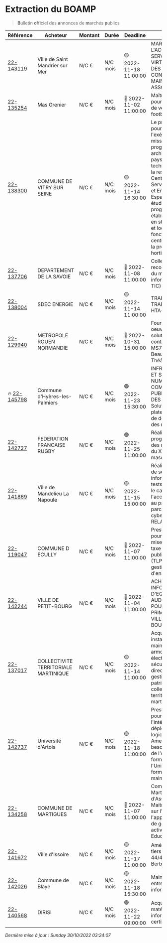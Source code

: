 # Extraction du BOAMP
> **B**ulletin **o**fficiel des **a**nnonces de **m**archés **p**ublics

| Référence | Acheteur | Montant | Durée | Deadline | Résumé | Mot clé|
|---|---|---|---|---|---|---|
| [22-143119](https://www.boamp.fr/avis/detail/22-143119) | Ville de Saint Mandrier sur Mer | N/C € | N/C mois | 🟡 2022-11-18 11:00:00 | MARCHÉ RELATIF A L'ACQUISITION D'UN SERVEUR - VIRTUALISATION DES POSTES ET CONTRAT DE MAINTENANCE ASSOCIE | *virtualisation*|
| [22-135254](https://www.boamp.fr/avis/detail/22-135254) | Mas Grenier | N/C € | N/C mois | 🔴 2022-11-02 11:00:00 | Maîtrise d'oeuvre pour la construction de vestiaires de football | *stockage objet*|
| [22-138300](https://www.boamp.fr/avis/detail/22-138300) | COMMUNE DE VITRY SUR SEINE | N/C € | N/C mois | 🟡 2022-11-14 16:30:00 | Le présent marché a pour objet l'exécution d'une mission de programmation architecturale, paysagère et technique préalable à la restructuration du Centre technique du Service Maintenance et Entretien des Espaces Verts. Cette étude programmatique établira les besoins en stockage, ateliers et locaux associés au fonctionnement du centre technique et à la production horticole du site. | *stockage objet*|
| [22-137706](https://www.boamp.fr/avis/detail/22-137706) | DEPARTEMENT DE LA SAVOIE | N/C € | N/C mois | 🔴 2022-11-08 11:00:00 | Collecte et reconditionnement du matériel informatique (éco-TIC) | *stockage objet*|
| [22-138004](https://www.boamp.fr/avis/detail/22-138004) | SDEC ENERGIE | N/C € | N/C mois | 🟡 2022-11-14 11:00:00 | TRAITEMENT DES TRANSFORMATEURS HTA-BT DÉPOSÉS | *stockage objet*|
| [22-129940](https://www.boamp.fr/avis/detail/22-129940) | METROPOLE ROUEN NORMANDIE | N/C € | N/C mois | 🔴 2022-10-31 15:00:00 | Fourniture et mise en oeuvre de la nouvelle solution active de continuité INPT MS71 dans le tunnel Beauvoisine - Théâtre des Arts | *infrastructures systemes*|
| 🔥 [22-145798](https://www.boamp.fr/avis/detail/22-145798) | Commune d'Hyères-les-Palmiers | N/C € | N/C mois | 🟢 2022-11-23 15:30:00 | INFRASTRUCTURES ET SYSTEMES NUMERIQUES / COMMANDE PUBLIQUE / CAISSE DES ECOLES - Solution de plateforme externe de dématérialisation des marchés publics | *infrastructures systemes*|
| [22-142727](https://www.boamp.fr/avis/detail/22-142727) | FEDERATION FRANCAISE RUGBY | N/C € | N/C mois | 🟢 2022-11-25 11:00:00 | Réalisation des programmes officiels des matchs suivants du XV DE FRANCE masculin. | *serveur*|
| [22-141869](https://www.boamp.fr/avis/detail/22-141869) | Ville de Mandelieu La Napoule | N/C € | N/C mois | 🟡 2022-11-15 15:00:00 | Réalisation d'un audit de sécurité informatique avec tests d'intrusion dans le cadre de l'accompagnement au pack initial du parcours de cybersécurité France RELANCE-ANSSI | *serveur*|
| [22-119047](https://www.boamp.fr/avis/detail/22-119047) | COMMUNE D ECULLY | N/C € | N/C mois | 🔴 2022-11-07 11:00:00 | Prestation de service pour la gestion de la mise en oeuvre de la taxe locale sur la publicité extérieure (TLPE) et pour la gestion des dossiers d'enseignes | *logiciels*|
| [22-142244](https://www.boamp.fr/avis/detail/22-142244) | VILLE DE PETIT-BOURG | N/C € | N/C mois | 🔴 2022-11-04 11:00:00 | ACHAT DE MATERIEL INFORMATIQUE ET D'EQUIPEMENTS AUDIOVISUELS POUR LES ECOLES PRIMAIRES DE LA VILLE DE PETIT-BOURG | *logiciels*|
| [22-137017](https://www.boamp.fr/avis/detail/22-137017) | COLLECTIVITE TERRITORIALE MARTINIQUE | N/C € | N/C mois | 🟡 2022-11-14 11:00:00 | Acquisition, installation, maintenance d'une armoire à clés électroniques sécurisées pour la direction de la gestion du patrimoine de la collectivité territoriale de martinique | *logiciels*|
| [22-142737](https://www.boamp.fr/avis/detail/22-142737) | Université d'Artois | N/C € | N/C mois | 🟡 2022-11-18 11:00:00 | Prestation de service pour l'installation, l'intégration et le déploiement du logiciel open source Ametys pour les besoins de gestion de l'offre de formation de l'Université d'Artois, formation et maintenance. | *logiciels*|
| [22-134258](https://www.boamp.fr/avis/detail/22-134258) | COMMUNE DE MARTIGUES | N/C € | N/C mois | 🔴 2022-11-07 11:00:00 | Commune de Martigues - Mission d'Assistance à Maitrise d'ouvrage sur l'utilisation de l'application métier de gestion des activités Education/Enfance | *informatique*|
| [22-141672](https://www.boamp.fr/avis/detail/22-141672) | Ville d'Issoire | N/C € | N/C mois | 🟡 2022-11-17 11:00:00 | Aménagement du tiers lieux situé 44/46 rue de la Berbiziale à Issoire. | *informatique*|
| [22-142026](https://www.boamp.fr/avis/detail/22-142026) | Commune de Blaye | N/C € | N/C mois | 🟡 2022-11-18 15:30:00 | Maintenance et entretien du parc informatique | *informatique*|
| [22-140568](https://www.boamp.fr/avis/detail/22-140568) | DIRISI | N/C € | N/C mois | 🟢 2022-11-22 09:00:00 | Acquisition de matériels informatiques certifiés TEMPEST | *informatique*|


_Dernière mise à jour : Sunday 30/10/2022 03:24:07_